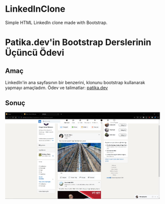 # LinkedInClone

Simple HTML LinkedIn clone made with Bootstrap.

# Patika.dev'in Bootstrap Derslerinin Üçüncü Ödevi

## Amaç

LinkedIn'in ana sayfasının bir benzerini, klonunu bootstrap kullanarak yapmayı amaçladım.
Ödev ve talimatlar: [patika.dev](https://academy.patika.dev/tr/courses/bootstrap/odev3)

## Sonuç

![Bootstrap Ödev 3](/FrontendBeginner/Bootstrap/3-LinkedInClone/Odev3-LinkedInClone.jpg "Bootstrap Ödev 3")
